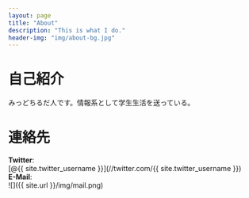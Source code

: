 ```yaml
---
layout: page
title: "About"
description: "This is what I do."
header-img: "img/about-bg.jpg"
---
```


# 自己紹介
みっどちるだ人です。情報系として学生生活を送っている。

# 連絡先
__Twitter__:  
[@{{ site.twitter_username }}](//twitter.com/{{ site.twitter_username }})  
__E-Mail__:  
![]({{ site.url }}/img/mail.png)
